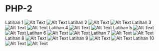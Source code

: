 # PHP-2
Latihan 1
![Alt Text](https://github.com/divamaretta/PHP-2/blob/master/Latihan%201.JPG)
![Alt Text](https://github.com/divamaretta/PHP-2/blob/master/Hasil%20latihan%201.JPG)
Latihan 2
![Alt Text](https://github.com/divamaretta/PHP-2/blob/master/Latihan%202.JPG)
![Alt Text](https://github.com/divamaretta/PHP-2/blob/master/Hasil%20latihan%202.JPG)
Latihan 3
![Alt Text](https://github.com/divamaretta/PHP-2/blob/master/Latihan%203.JPG)
![Alt Text](https://github.com/divamaretta/PHP-2/blob/master/Hasil%20latihan%203.JPG)
Latihan 4
![Alt Text](https://github.com/divamaretta/PHP-2/blob/master/Latihan%204.JPG)
![Alt Text](https://github.com/divamaretta/PHP-2/blob/master/Hasil%20latihan%204.JPG)
Latihan 5
![Alt Text](https://github.com/divamaretta/PHP-2/blob/master/Latihan%205.JPG)
![Alt Text](https://github.com/divamaretta/PHP-2/blob/master/Hasil%20latihan%205.JPG)
Latihan 6
![Alt Text](https://github.com/divamaretta/PHP-2/blob/master/Latihan%206.JPG)
![Alt Text](https://github.com/divamaretta/PHP-2/blob/master/Hasil%20latihan%206.JPG)
Latihan 7
![Alt Text](https://github.com/divamaretta/PHP-2/blob/master/Latihan%207.JPG)
![Alt Text](https://github.com/divamaretta/PHP-2/blob/master/Hasil%20latihan%207.JPG)
Latihan 8
![Alt Text](https://github.com/divamaretta/PHP-2/blob/master/Latihan%208.JPG)
![Alt Text](https://github.com/divamaretta/PHP-2/blob/master/Hasil%20latihan%208.JPG)
Latihan 9
![Alt Text](https://github.com/divamaretta/PHP-2/blob/master/Latihan%209.JPG)
![Alt Text](https://github.com/divamaretta/PHP-2/blob/master/Hasil%20latihan%209.JPG)
Latihan 10
![Alt Text](https://github.com/divamaretta/PHP-2/blob/master/Latihan%2010.JPG)
![Alt Text](https://github.com/divamaretta/PHP-2/blob/master/Hasil%20latihan%2010.JPG)
